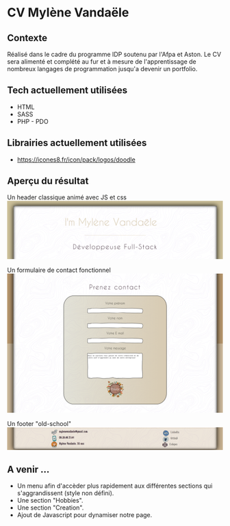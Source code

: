 # CV Mylène Vandaële

## Contexte

Réalisé dans le cadre du programme IDP soutenu par l'Afpa et Aston. Le CV sera alimenté et complété au fur et à mesure de l'apprentissage de nombreux langages de programmation jusqu'a devenir un portfolio.

## Tech actuellement utilisées

* HTML
* SASS
* PHP - PDO

## Librairies actuellement utilisées

* https://icones8.fr/icon/pack/logos/doodle

## Aperçu du résultat

Un header classique animé avec JS et css
![En-tête](images/h1.png "En-tête")

Un formulaire de contact fonctionnel
![Formulaire-de-contact](images/formulaire_contact.png "Formulaire de contact fonctionnel")

Un footer "old-school"
![Footer](images/footer.png "Footer")

## A venir ...

* Un menu afin d'accèder plus rapidement aux différentes sections qui s'aggrandissent (style non défini).
* Une section "Hobbies".
* Une section "Creation".
* Ajout de Javascript pour dynamiser notre page.
